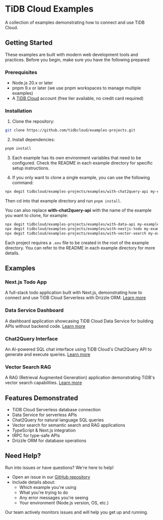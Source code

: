 # TiDB Cloud Examples

A collection of examples demonstrating how to connect and use TiDB Cloud.

## Getting Started

These examples are built with modern web development tools and practices. Before you begin, make sure you have the following prepared:

### Prerequisites

- Node.js 20.x or later
- pnpm 9.x or later (we use pnpm workspaces to manage multiple examples)
- A [TiDB Cloud](https://tidbcloud.com) account (free tier available, no credit card required)

### Installation

1. Clone the repository:

```bash
git clone https://github.com/tidbcloud/examples-projects.git
```

2. Install dependencies:

```bash
pnpm install
```

3. Each example has its own environment variables that need to be configured. Check the README in each example directory for specific setup instructions.

4. If you only want to clone a single example, you can use the following command:

```bash
npx degit tidbcloud/examples-projects/examples/with-chat2query-api my-example
```

Then cd into that example directory and run `pnpm install`.

You can also replace **with-chat2query-api** with the name of the example you want to clone, for example:

```bash
npx degit tidbcloud/examples-projects/examples/with-data-api my-example
npx degit tidbcloud/examples-projects/examples/with-nextjs-todo my-example
npx degit tidbcloud/examples-projects/examples/with-vector-search my-example
```

Each project requires a `.env` file to be created in the root of the example directory. You can refer to the README in each example directory for more details.

## Examples

### Next.js Todo App

A full-stack todo application built with Next.js, demonstrating how to connect and use TiDB Cloud Serverless with Drizzle ORM.
[Learn more](./examples/with-nextjs-todo/README.md)

### Data Service Dashboard

A dashboard application showcasing TiDB Cloud Data Service for building APIs without backend code.
[Learn more](./examples/with-data-api/README.md)

### Chat2Query Interface

An AI-powered SQL chat interface using TiDB Cloud's Chat2Query API to generate and execute queries.
[Learn more](./examples/with-chat2query-api/README.md)

### Vector Search RAG

A RAG (Retrieval Augmented Generation) application demonstrating TiDB's vector search capabilities.
[Learn more](./examples/with-vector-search/README.md)

## Features Demonstrated

- TiDB Cloud Serverless database connection
- Data Service for serverless APIs
- Chat2Query for natural language SQL queries
- Vector search for semantic search and RAG applications
- TypeScript & Next.js integration
- tRPC for type-safe APIs
- Drizzle ORM for database operations

## Need Help?

Run into issues or have questions? We're here to help!

- Open an issue in our [GitHub repository](https://github.com/tidbcloud/examples-projects/issues/new)
- Include details about:
  - Which example you're using
  - What you're trying to do
  - Any error messages you're seeing
  - Your environment (Node.js version, OS, etc.)

Our team actively monitors issues and will help you get up and running.
